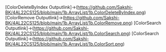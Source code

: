 [ColorDeleteByIndex Outputlink]->(https://github.com/Sakshi-BK/4AL22CS125/blob/main/1b.ArrayList/1b.ColorDeleteByIndex.png)
[ColorRemove Outputlink]->(https://github.com/Sakshi-BK/4AL22CS125/blob/main/1b.ArrayList/1b.ColorRemove.png)
[ColorSearch Outputlink]->(https://github.com/Sakshi-BK/4AL22CS125/blob/main/1b.ArrayList/1b.ColorSearch.png)
[ColorSearch Outputlink]->(https://github.com/Sakshi-BK/4AL22CS125/blob/main/1b.ArrayList/1b.ColorSort.png)
